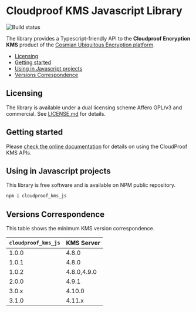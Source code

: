 # Cloudproof KMS Javascript Library

![Build status](https://github.com/Cosmian/cloudproof_js/actions/workflows/ci.yml/badge.svg?branch=main)

The library provides a Typescript-friendly API to the **Cloudproof Encryption KMS** product of the [Cosmian Ubiquitous Encryption platform](https://cosmian.com).

<!-- toc -->

- [Licensing](#licensing)
- [Getting started](#getting-started)
- [Using in Javascript projects](#using-in-javascript-projects)
- [Versions Correspondence](#versions-correspondence)

<!-- tocstop -->

## Licensing

The library is available under a dual licensing scheme Affero GPL/v3 and commercial. See [LICENSE.md](LICENSE.md) for details.

## Getting started

Please [check the online documentation](https://docs.cosmian.com/cosmian_key_management_system/) for details on using the CloudProof KMS APIs.

## Using in Javascript projects

This library is free software and is available on NPM public repository.

```bash
npm i cloudproof_kms_js
```

## Versions Correspondence

This table shows the minimum KMS version correspondence.

| `cloudproof_kms_js` | KMS Server  |
| ------------------- | ----------- |
| 1.0.0               | 4.8.0       |
| 1.0.1               | 4.8.0       |
| 1.0.2               | 4.8.0,4.9.0 |
| 2.0.0               | 4.9.1       |
| 3.0.x               | 4.10.0      |
| 3.1.0               | 4.11.x      |
